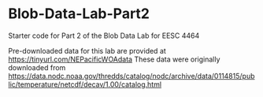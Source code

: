# Blob-Data-Lab-Part2
 Starter code for Part 2 of the Blob Data Lab for EESC 4464

Pre-downloaded data for this lab are provided at https://tinyurl.com/NEPacificWOAdata
These data were originally downloaded from https://data.nodc.noaa.gov/thredds/catalog/nodc/archive/data/0114815/public/temperature/netcdf/decav/1.00/catalog.html
